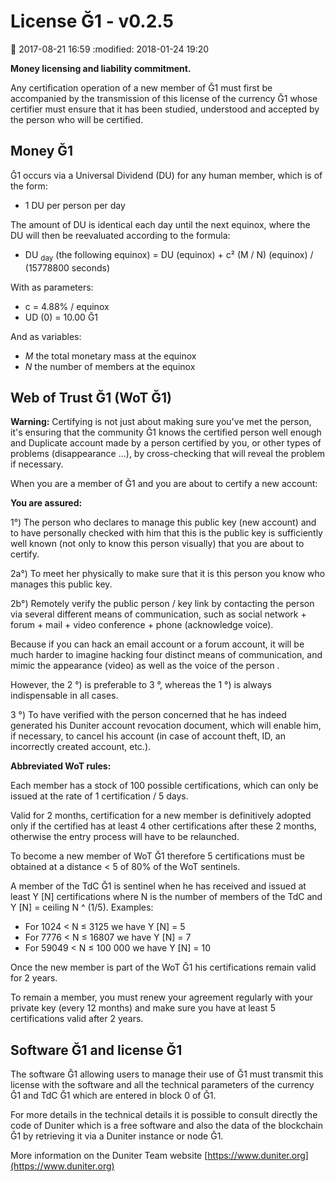 License Ğ1 - v0.2.5
===================

:date: 2017-08-21 16:59
:modified: 2018-01-24 19:20

**Money licensing and liability commitment.**

Any certification operation of a new member of Ğ1 must first be accompanied by the transmission of this license of the currency Ğ1 whose certifier must ensure that it has been studied, understood and accepted by the person who will be certified.

Money Ğ1
--------

Ğ1 occurs via a Universal Dividend (DU) for any human member, which is of the form:

* 1 DU per person per day

The amount of DU is identical each day until the next equinox, where the DU will then be reevaluated according to the formula:

* DU <sub>day</sub> (the following equinox) = DU <day>(equinox) + c² (M / N) (equinox) / (15778800 seconds)</day>

With as parameters:

* c = 4.88% / equinox
* UD (0) = 10.00 Ğ1

And as variables:

* _M_ the total monetary mass at the equinox
* _N_ the number of members at the equinox

Web of Trust Ğ1 (WoT Ğ1)
------------------------

**Warning:** Certifying is not just about making sure you've met the person, it's ensuring that the community Ğ1 knows the certified person well enough and Duplicate account made by a person certified by you, or other types of problems (disappearance ...), by cross-checking that will reveal the problem if necessary.

When you are a member of Ğ1 and you are about to certify a new account:

**You are assured:**

1°) The person who declares to manage this public key (new account) and to have personally checked with him that this is the public key is sufficiently well known (not only to know this person visually) that you are about to certify.

2a°) To meet her physically to make sure that it is this person you know who manages this public key.

2b°) Remotely verify the public person / key link by contacting the person via several different means of communication, such as social network + forum + mail + video conference + phone (acknowledge voice).

Because if you can hack an email account or a forum account, it will be much harder to imagine hacking four distinct means of communication, and mimic the appearance (video) as well as the voice of the person .

However, the 2 °) is preferable to 3 °, whereas the 1 °) is always indispensable in all cases.

3 °) To have verified with the person concerned that he has indeed generated his Duniter account revocation document, which will enable him, if necessary, to cancel his account (in case of account theft, ID, an incorrectly created account, etc.).

**Abbreviated WoT rules:**

Each member has a stock of 100 possible certifications, which can only be issued at the rate of 1 certification / 5 days.

Valid for 2 months, certification for a new member is definitively adopted only if the certified has at least 4 other certifications after these 2 months, otherwise the entry process will have to be relaunched.

To become a new member of WoT Ğ1 therefore 5 certifications must be obtained at a distance < 5 of 80% of the WoT sentinels.

A member of the TdC Ğ1 is sentinel when he has received and issued at least Y [N] certifications where N is the number of members of the TdC and Y [N] = ceiling N ^ (1/5). Examples:

* For 1024 < N ≤ 3125 we have Y [N] = 5
* For 7776 < N ≤ 16807 we have Y [N] = 7
* For 59049 < N ≤ 100 000 we have Y [N] = 10

Once the new member is part of the WoT Ğ1 his certifications remain valid for 2 years.

To remain a member, you must renew your agreement regularly with your private key (every 12 months) and make sure you have at least 5 certifications valid after 2 years.

Software Ğ1 and license Ğ1
--------------------------

The software Ğ1 allowing users to manage their use of Ğ1 must transmit this license with the software and all the technical parameters of the currency Ğ1 and TdC Ğ1 which are entered in block 0 of Ğ1.

For more details in the technical details it is possible to consult directly the code of Duniter which is a free software and also the data of the blockchain Ğ1 by retrieving it via a Duniter instance or node Ğ1.

More information on the Duniter Team website [https://www.duniter.org](https://www.duniter.org)
